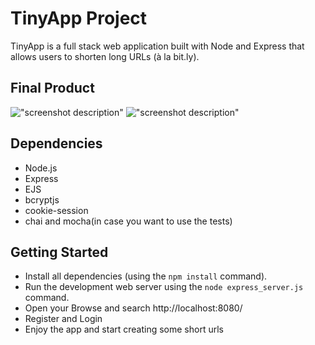# TinyApp Project

TinyApp is a full stack web application built with Node and Express that allows users to shorten long URLs (à la bit.ly).

## Final Product

!["screenshot description"](#)
!["screenshot description"](#)

## Dependencies

- Node.js
- Express
- EJS
- bcryptjs
- cookie-session
- chai and mocha(in case you want to use the tests)

## Getting Started

- Install all dependencies (using the `npm install` command).
- Run the development web server using the `node express_server.js` command.
- Open your Browse and search http://localhost:8080/
- Register and Login
- Enjoy the app and start creating some short urls
